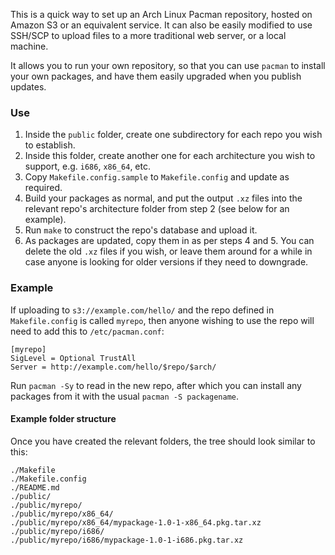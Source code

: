 This is a quick way to set up an Arch Linux Pacman repository, hosted on Amazon
S3 or an equivalent service.  It can also be easily modified to use SSH/SCP to
upload files to a more traditional web server, or a local machine.

It allows you to run your own repository, so that you can use `pacman` to
install your own packages, and have them easily upgraded when you publish
updates.

### Use ###

1. Inside the `public` folder, create one subdirectory for each repo you wish
   to establish.
2. Inside this folder, create another one for each architecture you wish to
   support, e.g. `i686`, `x86_64`, etc.
3. Copy `Makefile.config.sample` to `Makefile.config` and update as required.
4. Build your packages as normal, and put the output `.xz` files into the
   relevant repo's architecture folder from step 2 (see below for an example).
5. Run `make` to construct the repo's database and upload it.
6. As packages are updated, copy them in as per steps 4 and 5.  You can delete
   the old `.xz` files if you wish, or leave them around for a while in case
   anyone is looking for older versions if they need to downgrade.

### Example ###

If uploading to `s3://example.com/hello/` and the repo defined in
`Makefile.config` is called `myrepo`, then anyone wishing to use the repo will
need to add this to `/etc/pacman.conf`:

    [myrepo]
    SigLevel = Optional TrustAll
    Server = http://example.com/hello/$repo/$arch/

Run `pacman -Sy` to read in the new repo, after which you can install any
packages from it with the usual `pacman -S packagename`.

#### Example folder structure ####

Once you have created the relevant folders, the tree should look similar to
this:

    ./Makefile
    ./Makefile.config
    ./README.md
    ./public/
    ./public/myrepo/
    ./public/myrepo/x86_64/
    ./public/myrepo/x86_64/mypackage-1.0-1-x86_64.pkg.tar.xz
    ./public/myrepo/i686/
    ./public/myrepo/i686/mypackage-1.0-1-i686.pkg.tar.xz

